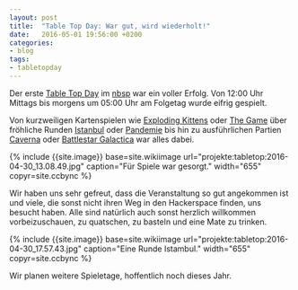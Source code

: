 ```yaml
---
layout: post
title:  "Table Top Day: War gut, wird wiederholt!"
date:   2016-05-01 19:56:00 +0200
categories: 
- blog
tags:
- tabletopday
---
```


Der erste [Table Top Day](https://chaotikum.org/news:tabletopday2016) im [nbsp](https://chaotikum.org/hackerspace:nbsp) war ein voller Erfolg. Von 12:00 Uhr Mittags bis morgens um 05:00 Uhr am Folgetag wurde eifrig gespielt.

Von kurzweiligen Kartenspielen wie [Exploding Kittens](http://www.explodingkittens.com/) oder [The Game](http://www.ratgeberspiel.de/spielwelt/spieltests/kartenspiele/game-kartenspiel/) über fröhliche Runden [Istanbul](http://www.spielkult.de/istanbul.htm) oder [Pandemie](http://www.cliquenabend.de/spiele/973500-Pandemie-Neuauflage.html) bis hin zu ausführlichen Partien [Caverna](http://www.cliquenabend.de/spiele/346200-Caverna-Die-H%26ouml%3Bhlenbauern.html) oder [Battlestar Galactica](http://www.spielkult.de/battlestargalactica.htm) war alles dabei.

{% include {{site.image}} base=site.wikiimage url="projekte:tabletop:2016-04-30_13.08.49.jpg" caption="Für Spiele war gesorgt." width="655" copyr=site.ccbync %}

Wir haben uns sehr gefreut, dass die Veranstaltung so gut angekommen ist und viele, die sonst nicht ihren Weg in den Hackerspace finden, uns besucht haben. Alle sind natürlich auch sonst herzlich willkommen vorbeizuschauen, zu quatschen, zu basteln und eine Mate zu trinken.

{% include {{site.image}} base=site.wikiimage url="projekte:tabletop:2016-04-30_17.57.43.jpg" caption="Eine Runde Istambul." width="655" copyr=site.ccbync %}

Wir planen weitere Spieletage, hoffentlich noch dieses Jahr.
